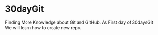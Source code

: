 # 30dayGit
Finding More Knowledge about Git and GitHub.
As First day of 30daysGit We will learn how to create new repo.
